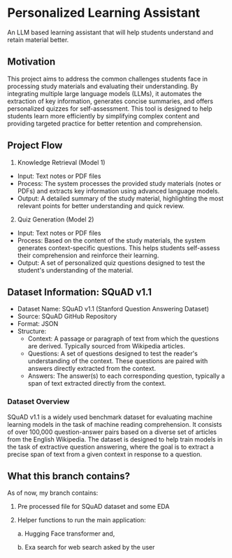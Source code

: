 # Personalized Learning Assistant

An LLM based learning assistant that will help students understand and retain material better.

## Motivation

This project aims to address the common challenges students face in processing study materials and evaluating their understanding. By integrating multiple large language models (LLMs), it automates the extraction of key information, generates concise summaries, and offers personalized quizzes for self-assessment. This tool is designed to help students learn more efficiently by simplifying complex content and providing targeted practice for better retention and comprehension.

## Project Flow

1. Knowledge Retrieval (Model 1)

* Input: Text notes or PDF files
* Process: The system processes the provided study materials (notes or PDFs) and extracts key information using advanced language models.
* Output: A detailed summary of the study material, highlighting the most relevant points for better understanding and quick review.

2. Quiz Generation (Model 2)

* Input: Text notes or PDF files
* Process: Based on the content of the study materials, the system generates context-specific questions. This helps students self-assess their comprehension and reinforce their learning.
* Output: A set of personalized quiz questions designed to test the student's understanding of the material.

## Dataset Information: SQuAD v1.1

* Dataset Name: SQuAD v1.1 (Stanford Question Answering Dataset)
* Source: SQuAD GitHub Repository
* Format: JSON
* Structure:
  * Context: A passage or paragraph of text from which the questions are derived. Typically sourced from Wikipedia articles.
  * Questions: A set of questions designed to test the reader's understanding of the context. These questions are paired with answers directly extracted from the context.
  * Answers: The answer(s) to each corresponding question, typically a span of text extracted directly from the context.

### Dataset Overview

SQuAD v1.1 is a widely used benchmark dataset for evaluating machine learning models in the task of machine reading comprehension. It consists of over 100,000 question-answer pairs based on a diverse set of articles from the English Wikipedia. The dataset is designed to help train models in the task of extractive question answering, where the goal is to extract a precise span of text from a given context in response to a question.

## What this branch contains?

As of now, my branch contains:
1. Pre processed file for SQuAD dataset and some EDA
2. Helper functions to run the main application:
   
   a. Hugging Face transformer and,
   
   b. Exa search for web search asked by the user
